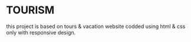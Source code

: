# TOURISM
this project is based on tours & vacation website codded using html & css only with responsive design.
